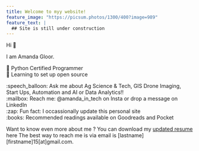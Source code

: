 ```yaml
---
title: Welcome to myy website!
feature_image: "https://picsum.photos/1300/400?image=989"
feature_text: |
  ## Site is still under construction 
---
```


Hi :wave:

I am Amanda Gloor.

:telescope: Python Certified Programmer  
:seedling: Learning to set up open source

<p>  
:speech_balloon: Ask me about Ag Science & Tech, GIS Drone Imaging, Start Ups, Automation and AI or Data Analytics!! <br>
:mailbox: Reach me: @amanda_in_tech on Insta or drop a message on LinkedIn <br>
:zap: Fun fact: I occassionally update this personal site <br>
:books: Recommended readings available on Goodreads and Pocket 
</p>

Want to know even more about me ?
You can download my [updated resume](resume.md) here
The best way to reach me is via email is [lastname][firstname]15[at]gmail.com.
